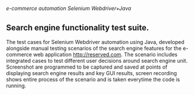 ###### e-commerce automation Selenium Webdriver+Java 
## Search engine functionality test suite.

The test cases for Selenium Webdriver automation using Java, developed alongside manual testing scenarios of the search engine features for the e-commerce web application http://reserved.com. The scenario includes integrated cases to test different user decisions around search engine unit. Screenshot are programmed to be captured and saved at points of displaying search engine results and key GUI results, screen recording shows entire process of the scenario and is taken everytime the code is running.
